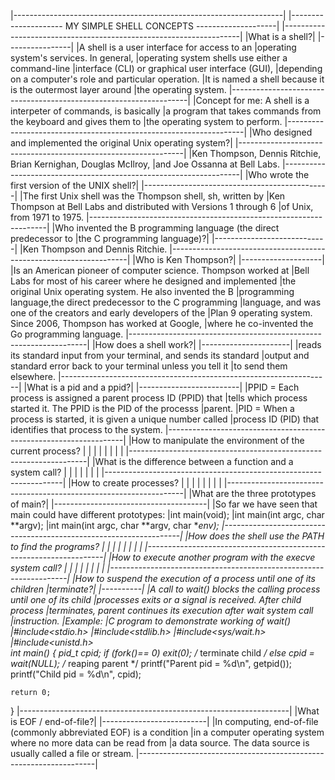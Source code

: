 |-------------------------------------------------------------------|
|--------------------- MY SIMPLE SHELL CONCEPTS --------------------|
|-------------------------------------------------------------------|
|What is a shell?|
|----------------|
|A shell is a user interface for access to an
|operating system's services. In general,
|operating system shells use either a command-line
|interface (CLI) or graphical user interface (GUI),
|depending on a computer's role and particular operation.
|It is named a shell because it is the outermost layer around
|the operating system.
|-------------------------------------------------------------------|
|Concept for me: A shell is a interpeter of commands, is basically
|a program that takes commands from the keyboard and gives them to 
|the operating system to perform.
|-------------------------------------------------------------------|
|Who designed and implemented the original Unix operating system?|
|----------------------------------------------------------------|
|Ken Thompson, Dennis Ritchie, Brian Kernighan, Douglas McIlroy, 
|and Joe Ossanna at Bell Labs.
|-------------------------------------------------------------------|
|Who wrote the first version of the UNIX shell?|
|----------------------------------------------|
|The first Unix shell was the Thompson shell, sh, written by 
|Ken Thompson at Bell Labs and distributed with Versions 1 through 6
|of Unix, from 1971 to 1975.
|-------------------------------------------------------------------|
|Who invented the B programming language (the direct predecessor to
|the C programming language)?|
|----------------------------|
|Ken Thompson and Dennis Ritchie.
|-------------------------------------------------------------------|
|Who is Ken Thompson?|
|--------------------|
|Is an American pioneer of computer science. Thompson worked at 
|Bell Labs for most of his career where he designed and implemented
|the original Unix operating system. He also invented the B 
|programming language,the direct predecessor to the C programming 
|language, and was one of the creators and early developers of the 
|Plan 9 operating system. Since 2006, Thompson has worked at Google,
|where he co-invented the Go programming language.
|-------------------------------------------------------------------|
|How does a shell work?|
|----------------------|
|reads its standard input from your terminal, and sends its standard
|output and standard error back to your terminal unless you tell it
|to send them elsewhere.
|-------------------------------------------------------------------|
|What is a pid and a ppid?|
|-------------------------|
|PPID = Each process is assigned a parent process ID (PPID) that 
|tells which process started it. The PPID is the PID of the processs
|parent.
|PID = When a process is started, it is given a unique number called
|process ID (PID) that identifies that process to the system.
|-------------------------------------------------------------------|
|How to manipulate the environment of the current process?
|
|
|
|
|
|
|
|
|-------------------------------------------------------------------|
|What is the difference between a function and a system call?
|
|
|
|
|
|
|
|-------------------------------------------------------------------|
|How to create processes?
|
|
|
|
|
|
|
|
|-------------------------------------------------------------------|
|What are the three prototypes of main?|
|--------------------------------------|
|So far we have seen that main could have different prototypes:
|int main(void);
|int main(int argc, char **argv);
|int main(int argc, char **argv, char **env);
|-------------------------------------------------------------------|
|How does the shell use the PATH to find the programs?
|
|
|
|
|
|
|
|
|-------------------------------------------------------------------|
|How to execute another program with the execve system call?
|
|
|
|
|
|
|
|
|-------------------------------------------------------------------|
|How to suspend the execution of a process until one of its children 
|terminate?|
|----------|
|A call to wait() blocks the calling process until one of its child
|processes exits or a signal is received. After child process 
|terminates, parent continues its execution after wait system call
|instruction.
|Example:
|C program to demonstrate working of wait() 
|#include<stdio.h> 
|#include<stdlib.h> 
|#include<sys/wait.h> 
|#include<unistd.h>  
int main() 
{ 
    pid_t cpid; 
    if (fork()== 0) 
        exit(0);           /* terminate child */
    else
        cpid = wait(NULL); /* reaping parent */
    printf("Parent pid = %d\n", getpid()); 
    printf("Child pid = %d\n", cpid); 
  
    return 0; 
} 
|-------------------------------------------------------------------|
|What is EOF / end-of-file?|
|--------------------------|
|In computing, end-of-file (commonly abbreviated EOF) is a condition
|in a computer operating system where no more data can be read from 
|a data source. The data source is usually called a file or stream.
|-------------------------------------------------------------------|
